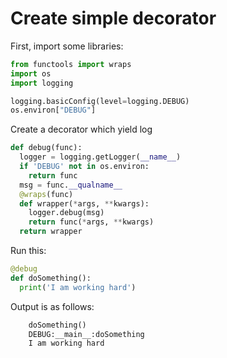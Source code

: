 
# Create simple decorator 

First, import some libraries:

```python
from functools import wraps
import os
import logging

logging.basicConfig(level=logging.DEBUG)
os.environ["DEBUG"]
```

Create a decorator which yield log

```python
def debug(func):
  logger = logging.getLogger(__name__)
  if 'DEBUG' not in os.environ:
    return func
  msg = func.__qualname__ 
  @wraps(func)
  def wrapper(*args, **kwargs):
    logger.debug(msg)
    return func(*args, **kwargs)
  return wrapper
```

Run this:

```python
@debug
def doSomething():
  print('I am working hard')
```

Output is as follows:

```python
    doSomething()
    DEBUG:__main__:doSomething
    I am working hard
```